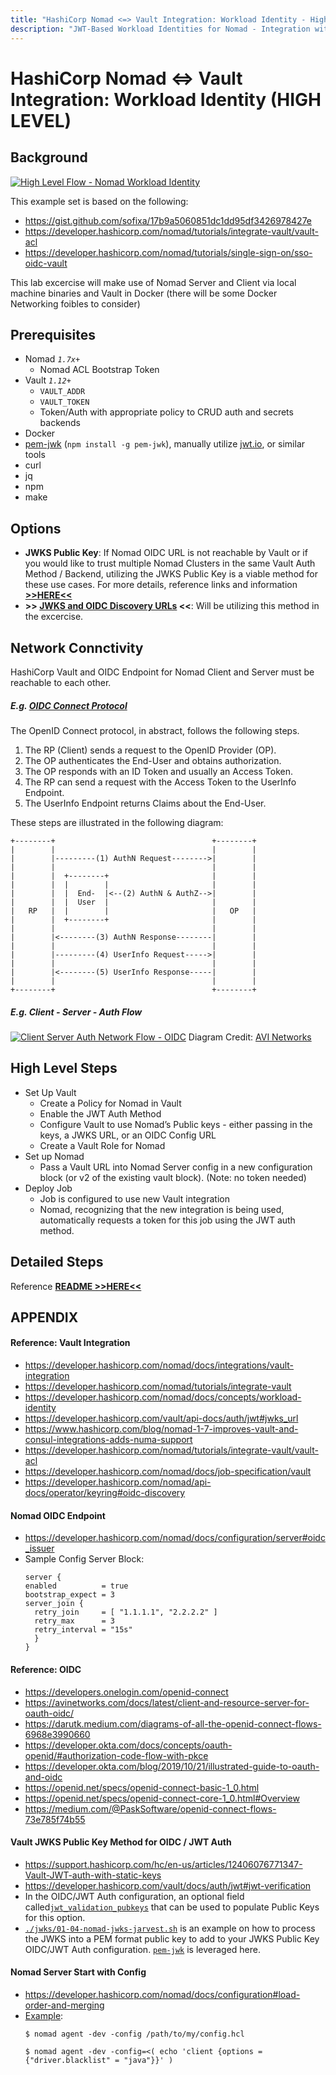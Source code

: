 ```yaml
---
title: "HashiCorp Nomad <=> Vault Integration: Workload Identity - High Level"
description: "JWT-Based Workload Identities for Nomad - Integration with Hashicorp Vault"
---
```


# HashiCorp Nomad <=> Vault Integration: Workload Identity (HIGH LEVEL)

## Background
[![High Level Flow - Nomad Workload Identity](assets/nomad-wli.01.gif)](https://www.hashicorp.com/blog/nomad-1-7-improves-vault-and-consul-integrations-adds-numa-support)

This example set is based on the following:
- https://gist.github.com/sofixa/17b9a5060851dc1dd95df3426978427e
- https://developer.hashicorp.com/nomad/tutorials/integrate-vault/vault-acl
- https://developer.hashicorp.com/nomad/tutorials/single-sign-on/sso-oidc-vault

This lab excercise will make use of Nomad Server and Client via local machine binaries and Vault in Docker (there will be some Docker Networking foibles to consider)

## Prerequisites

- Nomad *`1.7x+`*
  - Nomad ACL Bootstrap Token
- Vault *`1.12+`*
  - `VAULT_ADDR`
  - `VAULT_TOKEN`
  - Token/Auth with appropriate policy to CRUD auth and secrets backends
- Docker
- [pem-jwk](https://www.npmjs.com/package/pem-jwk) (`npm install -g pem-jwk`), manually utilize [jwt.io](https://jwt.io/), or similar tools
- curl
- jq
- npm
- make

## Options
- **JWKS Public Key**: If Nomad OIDC URL is not reachable by Vault or if you would like to trust multiple Nomad Clusters in the same Vault Auth Method / Backend, utilizing the JWKS Public Key is a viable method for these use cases. For more details, reference links and information [**>>HERE<<**](#vault-jwks-public-key-method-for-oidc--jwt-auth)
- **>> [JWKS and OIDC Discovery URLs](https://developer.hashicorp.com/vault/docs/auth/jwt#jwt-verification) <<**: Will be utilizing this method in the excercise.

## Network Connctivity
HashiCorp Vault and OIDC Endpoint for Nomad Client and Server must be reachable to each other.

##### E.g. [OIDC Connect Protocol](https://openid.net/specs/openid-connect-core-1_0.html#Overview)

The OpenID Connect protocol, in abstract, follows the following steps.

1. The RP (Client) sends a request to the OpenID Provider (OP).
2. The OP authenticates the End-User and obtains authorization.
3. The OP responds with an ID Token and usually an Access Token.
4. The RP can send a request with the Access Token to the UserInfo Endpoint.
5. The UserInfo Endpoint returns Claims about the End-User.

These steps are illustrated in the following diagram:

```shell
+--------+                                   +--------+
|        |                                   |        |
|        |---------(1) AuthN Request-------->|        |
|        |                                   |        |
|        |  +--------+                       |        |
|        |  |        |                       |        |
|        |  |  End-  |<--(2) AuthN & AuthZ-->|        |
|        |  |  User  |                       |        |
|   RP   |  |        |                       |   OP   |
|        |  +--------+                       |        |
|        |                                   |        |
|        |<--------(3) AuthN Response--------|        |
|        |                                   |        |
|        |---------(4) UserInfo Request----->|        |
|        |                                   |        |
|        |<--------(5) UserInfo Response-----|        |
|        |                                   |        |
+--------+                                   +--------+
```

##### E.g. Client - Server - Auth Flow

[![Client Server Auth Network Flow - OIDC](assets/oidc_client_server_auth.avi_networks.png)](https://avinetworks.com/docs/latest/client-and-resource-server-for-oauth-oidc/)
Diagram Credit: [AVI Networks](https://avinetworks.com/docs/latest/client-and-resource-server-for-oauth-oidc/)

## High Level Steps

- Set Up Vault
  - Create a Policy for Nomad in Vault
  - Enable the JWT Auth Method
  - Configure Vault to use Nomad’s Public keys - either passing in the keys, a JWKS URL, or an OIDC Config URL
  - Create a Vault Role for Nomad
- Set up Nomad
  - Pass a Vault URL into Nomad Server config in a new configuration block (or v2 of the existing vault block). (Note: no token needed)
- Deploy Job
  - Job is configured to use new Vault integration
  - Nomad, recognizing that the new integration is being used, automatically requests a token for this job using the JWT auth method.

## Detailed Steps

Reference **[README >>HERE<<](./README.detailed.md)**


## APPENDIX

#### Reference: Vault Integration
- https://developer.hashicorp.com/nomad/docs/integrations/vault-integration
- https://developer.hashicorp.com/nomad/tutorials/integrate-vault
- https://developer.hashicorp.com/nomad/docs/concepts/workload-identity
- https://developer.hashicorp.com/vault/api-docs/auth/jwt#jwks_url
- https://www.hashicorp.com/blog/nomad-1-7-improves-vault-and-consul-integrations-adds-numa-support
- https://developer.hashicorp.com/nomad/tutorials/integrate-vault/vault-acl
- https://developer.hashicorp.com/nomad/docs/job-specification/vault
- https://developer.hashicorp.com/nomad/api-docs/operator/keyring#oidc-discovery



#### Nomad OIDC Endpoint
- https://developer.hashicorp.com/nomad/docs/configuration/server#oidc_issuer
- Sample Config Server Block:
  ```hcl
  server {
  enabled          = true
  bootstrap_expect = 3
  server_join {
    retry_join     = [ "1.1.1.1", "2.2.2.2" ]
    retry_max      = 3
    retry_interval = "15s"
    }
  }
  ```

#### Reference: OIDC
- https://developers.onelogin.com/openid-connect
- https://avinetworks.com/docs/latest/client-and-resource-server-for-oauth-oidc/
- https://darutk.medium.com/diagrams-of-all-the-openid-connect-flows-6968e3990660
- https://developer.okta.com/docs/concepts/oauth-openid/#authorization-code-flow-with-pkce
- https://developer.okta.com/blog/2019/10/21/illustrated-guide-to-oauth-and-oidc  
- https://openid.net/specs/openid-connect-basic-1_0.html
- https://openid.net/specs/openid-connect-core-1_0.html#Overview
- https://medium.com/@PaskSoftware/openid-connect-flows-73e785f74b55

#### Vault JWKS Public Key Method for OIDC / JWT Auth
  - https://support.hashicorp.com/hc/en-us/articles/12406076771347-Vault-JWT-auth-with-static-keys
  - https://developer.hashicorp.com/vault/docs/auth/jwt#jwt-verification
  - In the OIDC/JWT Auth configuration, an optional field called[`jwt_validation_pubkeys`](https://developer.hashicorp.com/vault/api-docs/auth/jwt#jwt_validation_pubkeys) that can be used to populate Public Keys for this option.
  - [`./jwks/01-04-nomad-jwks-jarvest.sh`](./jwks/01-04-nomad-jwks-harvest.sh) is an example on how to process the JWKS into a PEM format public key to add to your JWKS Public Key OIDC/JWT Auth configuration. [`pem-jwk`](https://www.npmjs.com/package/pem-jwk) is leveraged here.


#### Nomad Server Start with Config
- https://developer.hashicorp.com/nomad/docs/configuration#load-order-and-merging
- [Example](https://medium.com/hashicorp-engineering/hashicorp-nomad-from-zero-to-wow-1615345aa539):
  ```shell
  $ nomad agent -dev -config /path/to/my/config.hcl

  $ nomad agent -dev -config=<( echo 'client {options = {"driver.blacklist" = "java"}}' )
  ```

